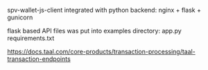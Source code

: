 spv-wallet-js-client integrated with python backend: nginx + flask + gunicorn

flask based API files was put into examples directory:
app.py
requirements.txt



https://docs.taal.com/core-products/transaction-processing/taal-transaction-endpoints
